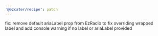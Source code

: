 ```yaml
---
'@ezcater/recipe': patch
---
```


fix: remove default ariaLabel prop from EzRadio to fix overriding wrapped label and add console warning if no label or ariaLabel provided
